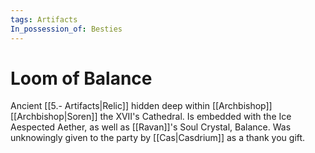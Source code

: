 ```yaml
---
tags: Artifacts
In_possession_of: Besties
---
```

# Loom of Balance
Ancient [[5.- Artifacts|Relic]] hidden deep within [[Archbishop]] [[Archbishop|Soren]] the XVII's Cathedral.
Is embedded with the Ice Aespected Aether, as well as [[Ravan]]'s Soul Crystal, Balance. Was unknowingly given to the party by [[Cas|Casdrium]] as a thank you gift.